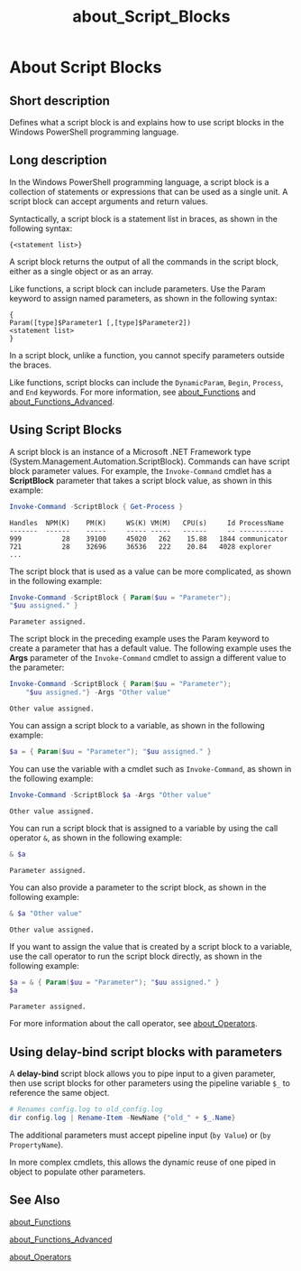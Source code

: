 ﻿---
ms.date:  06/09/2017
schema:  2.0.0
locale:  en-us
keywords:  powershell,cmdlet
title:  about_Script_Blocks
---
# About Script Blocks

## Short description

Defines what a script block is and explains how to use script blocks in
the Windows PowerShell programming language.

## Long description

In the Windows PowerShell programming language, a script block is a
collection of statements or expressions that can be used as a single unit.
A script block can accept arguments and return values.

Syntactically, a script block is a statement list in braces, as shown in
the following syntax:

```
{<statement list>}
```

A script block returns the output of all the commands in the script block,
either as a single object or as an array.

Like functions, a script block can include parameters. Use the Param
keyword to assign named parameters, as shown in the following syntax:

```
{
Param([type]$Parameter1 [,[type]$Parameter2])
<statement list>
}
```

In a script block, unlike a function, you cannot specify parameters outside
the braces.

Like functions, script blocks can include the `DynamicParam`, `Begin`,
`Process`, and `End` keywords. For more information, see [about_Functions](about_Functions.md)
and [about_Functions_Advanced](about_Functions_Advanced.md).

## Using Script Blocks

A script block is an instance of a Microsoft .NET Framework type
(System.Management.Automation.ScriptBlock). Commands can have script
block parameter values. For example, the `Invoke-Command` cmdlet has a
**ScriptBlock** parameter that takes a script block value, as shown in this
example:

```powershell
Invoke-Command -ScriptBlock { Get-Process }
```

```output
Handles  NPM(K)    PM(K)     WS(K) VM(M)   CPU(s)     Id ProcessName
-------  ------    -----     ----- -----   ------     -- -----------
999          28    39100     45020   262    15.88   1844 communicator
721          28    32696     36536   222    20.84   4028 explorer
...
```

The script block that is used as a value can be more complicated, as
shown in the following example:

```powershell
Invoke-Command -ScriptBlock { Param($uu = "Parameter");
"$uu assigned." }
```

```output
Parameter assigned.
```

The script block in the preceding example uses the Param keyword to
create a parameter that has a default value. The following example uses
the **Args** parameter of the `Invoke-Command` cmdlet to assign a different
value to the parameter:

```powershell
Invoke-Command -ScriptBlock { Param($uu = "Parameter");
    "$uu assigned."} -Args "Other value"
```

```output
Other value assigned.
```

You can assign a script block to a variable, as shown in the following
example:

```powershell
$a = { Param($uu = "Parameter"); "$uu assigned." }
```

You can use the variable with a cmdlet such as `Invoke-Command`, as shown
in the following example:

```powershell
Invoke-Command -ScriptBlock $a -Args "Other value"
```

```output
Other value assigned.
```

You can run a script block that is assigned to a variable by using the
call operator `&`, as shown in the following example:

```powershell
& $a
```

```output
Parameter assigned.
```

You can also provide a parameter to the script block, as shown in the
following example:

```powershell
& $a "Other value"
```

```output
Other value assigned.
```

If you want to assign the value that is created by a script block to a
variable, use the call operator to run the script block directly, as
shown in the following example:

```powershell
$a = & { Param($uu = "Parameter"); "$uu assigned." }
$a
```

```output
Parameter assigned.
```

For more information about the call operator, see [about_Operators](about_Operators.md).

## Using delay-bind script blocks with parameters

A **delay-bind** script block allows you to pipe input to a given parameter,
then use script blocks for other parameters using the pipeline variable `$_` to
reference the same object.

```powershell
# Renames config.log to old_config.log
dir config.log | Rename-Item -NewName {"old_" + $_.Name}
```

The additional parameters must accept pipeline input
(`by Value`) or (`by PropertyName`).

In more complex cmdlets, this allows the dynamic reuse of one piped in object to
populate other parameters.

## See Also

[about_Functions](about_Functions.md)

[about_Functions_Advanced](about_Functions_Advanced.md)

[about_Operators](about_Operators.md)